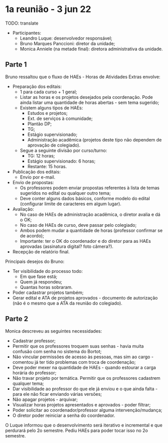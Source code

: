 # 1a reunião - 3 jun 22

TODO: translate

* Participantes:
  * Leandro Luque: desenvolvedor responsável;
  * Bruno Marques Panccioni: diretor da unidade;
  * Monica Anniele (na metade final): diretora administrativa da unidade.

## Parte 1

Bruno ressaltou que o fluxo de HAEs - Horas de Atividades Extras envolve:
* Preparação dos editais: 
  * 1 para cada curso + 1 geral;
  * Listar as horas e os projetos desejados pela coordenação. Pode ainda listar uma quantidade de horas abertas - sem tema sugerido;
  * Existem alguns tipos de HAEs:
    * Estudos e projetos;
    * Ext. de serviços à comunidade;
    * Plantão DP;
    * TG;
    * Estágio supervisionado;
    * Administração acadêmica (projetos deste tipo não dependem de aprovação de colegiado).
  * Segue a seguinte divisão por curso/turno:
    * TG: 12 horas;
    * Estágio supervisionado: 6 horas;
    * Restante: 15 horas.
* Publicação dos editais:
  * Envio por e-mail.
* Envio de propostas:
  * Os professores podem enviar propostas referentes à lista de temas sugeridos no edital ou qualquer outro tema;
  * Deve conter alguns dados básicos, conforme modelo do edital (configurar limite de caracteres em algum lugar).
* Avaliação:
  * No caso de HAEs de administração acadêmica, o diretor avalia e dá o OK;
  * No caso de HAEs de curso, deve passar pelo colegiado;
  * Ambos podem mudar a quantidade de horas (professor confirmar se de acordo);
  * Importante: ter o OK do coordenador e do diretor para as HAEs aprovadas (assinatura digital? foto câmera?).
* Recepção de relatório final.

Principais desejos do Bruno:

* Ter visibilidade do processo todo:
  * Em que fase está;
  * Quem já respondeu;
  * Quantas horas sobraram.
* Poder cadastrar projetos também;
* Gerar edital e ATA de projetos aprovados - documento de autorização (não é o mesmo que a ATA da reunião do colegiado).

## Parte 2

Monica descreveu as seguintes necessidades:

* Cadastrar professor;
* Permitir que os professores troquem suas senhas - havia muita confusão com senha no sistema do Bortot;
* Não vincular permissões de acesso às pessoas, mas sim ao cargo - comentou já ter tido problemas com troca de coordenação;
* Deve poder mexer na quantidade de HAEs - quando estourar a carga horária do professor;
* Não travar projeto por temática. Permitir que os professores cadastrem qualquer tema;
* Dar visibilidade ao professor do que ele já enviou e o que ainda falta - para ele não ficar enviando várias versões;
* Não apagar projetos - arquivar;
* Visualizar horas projetos apresentados e aprovados - poder filtrar;
* Poder solicitar ao coordenador/professor alguma intervenção/mudança;
* O diretor poder reiniciar a senha do coordenador.

O Luque informou que o desenvolvimento será iterativo e incremental e que perdurará pelo 2o semestre. Pediu HAEs para poder tocar isso no 2o semestre.
